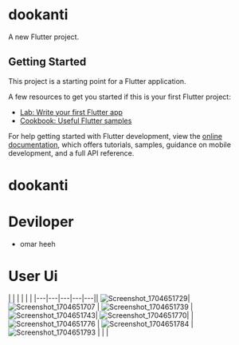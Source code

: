 # dookanti

A new Flutter project.

## Getting Started

This project is a starting point for a Flutter application.

A few resources to get you started if this is your first Flutter project:

- [Lab: Write your first Flutter app](https://docs.flutter.dev/get-started/codelab)
- [Cookbook: Useful Flutter samples](https://docs.flutter.dev/cookbook)

For help getting started with Flutter development, view the
[online documentation](https://docs.flutter.dev/), which offers tutorials,
samples, guidance on mobile development, and a full API reference.
# dookanti


# Deviloper
- omar heeh

# User Ui

|   |   |   |   |   |
|---|---|---|---|---|| ![Screenshot_1704651729](https://github.com/omarheeh/dookanti/assets/67519670/ccc51547-8d0e-433e-aa4b-a4322b14625e)|  ![Screenshot_1704651707](https://github.com/omarheeh/dookanti/assets/67519670/a44c5a5b-6a77-41d0-988c-5c59907719bd) | ![Screenshot_1704651739](https://github.com/omarheeh/dookanti/assets/67519670/4bd93a51-7a4f-49fa-a3ed-01974956dd02) |  ![Screenshot_1704651743](https://github.com/omarheeh/dookanti/assets/67519670/57c97711-153f-44f2-a70b-61644e1f3694)|  ![Screenshot_1704651770](https://github.com/omarheeh/dookanti/assets/67519670/c7d9ab46-7b35-4ad1-8af3-115ae9f9c1d4)|
|  ![Screenshot_1704651776](https://github.com/omarheeh/dookanti/assets/67519670/2cc7641a-0eb2-4437-b0b3-1f60b354f8d9)
 |  ![Screenshot_1704651784](https://github.com/omarheeh/dookanti/assets/67519670/4b04d81f-acf9-4794-a874-9230dffb97b0)
 |  ![Screenshot_1704651793](https://github.com/omarheeh/dookanti/assets/67519670/040bbd80-759b-4f5c-be4b-fe6812190a72)
 |   |   |
